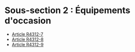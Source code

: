 #  Sous-section 2 : Équipements d'occasion

* [Article R4312-7](./LEGIARTI000019760915.md)
* [Article R4312-8](./LEGIARTI000019760910.md)
* [Article R4312-9](./LEGIARTI000019760905.md)
